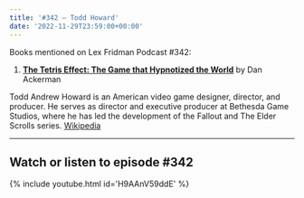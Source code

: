 ```yaml
---
title: '#342 – Todd Howard'
date: '2022-11-29T23:59:00+00:00'
---
```


Books mentioned on Lex Fridman Podcast #342:

1. <b><a href="https://amzn.to/3FdhYd5" target="_blank" rel="sponsored noopener noreferrer">The Tetris Effect: The Game that Hypnotized the World</a></b> by Dan Ackerman

Todd Andrew Howard is an American video game designer, director, and producer. He serves as director and executive producer at Bethesda Game Studios, where he has led the development of the Fallout and The Elder Scrolls series. <a href="https://en.wikipedia.org/wiki/Todd_Howard" target="_blank">Wikipedia</a>

- - - - - -

## Watch or listen to episode #342

{% include youtube.html id='H9AAnV59ddE' %}
